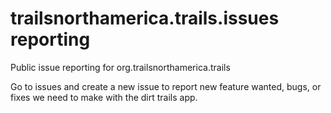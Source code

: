# trailsnorthamerica.trails.issues reporting
Public issue reporting for org.trailsnorthamerica.trails

Go to issues and create a new issue to report new feature wanted, bugs, or fixes we need to make with the dirt trails app.
